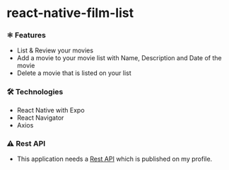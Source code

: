 # react-native-film-list

### ⚛ Features

- List & Review your movies
- Add a movie to your movie list with Name, Description and Date of the movie
- Delete a movie that is listed on your list

### 🛠 Technologies

- React Native with Expo
- React Navigator
- Axios

### ⚠️ Rest API

- This application needs a [Rest API](https://github.com/snturk/film-list-service) which is published on my profile.

